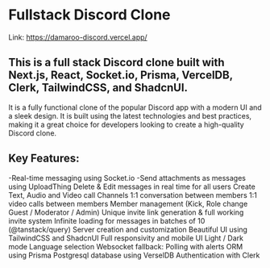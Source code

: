 # Fullstack Discord Clone

Link:
https://damaroo-discord.vercel.app/

## This is a full stack Discord clone built with Next.js, React, Socket.io, Prisma, VercelDB, Clerk, TailwindCSS, and ShadcnUI.

It is a fully functional clone of the popular Discord app with a modern UI and a sleek design. It is built using the latest technologies and best practices, making it a great choice for developers looking to create a high-quality Discord clone.

## Key Features:

-Real-time messaging using Socket.io
-Send attachments as messages using UploadThing
Delete & Edit messages in real time for all users
Create Text, Audio and Video call Channels
1:1 conversation between members
1:1 video calls between members
Member management (Kick, Role change Guest / Moderator / Admin)
Unique invite link generation & full working invite system
Infinite loading for messages in batches of 10 (@tanstack/query)
Server creation and customization
Beautiful UI using TailwindCSS and ShadcnUI
Full responsivity and mobile UI
Light / Dark mode
Language selection
Websocket fallback: Polling with alerts
ORM using Prisma
Postgresql database using VerselDB
Authentication with Clerk
